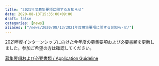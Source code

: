 ```yaml
---
title: "2021年度募集要項に関するお知らせ"
date: 2020-08-13T15:35:00+09:00
draft: false
categories: [news]
aliases: ["/news/2020/08/13/2021年度募集要項に関するお知ら-せ/"]
---
```

2021年度インターンシップに向けた今年度の募集要項および必要書類を更新しました。参加ご希望の⽅は確認してください。

[募集要項および必要書類 / Application Guideline](/internship/required-docs/)
